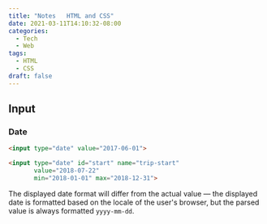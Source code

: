 ```yaml
---
title: "Notes   HTML and CSS"
date: 2021-03-11T14:10:32-08:00
categories:
  - Tech
  - Web
tags:
  - HTML
  - CSS
draft: false
---
```


## Input
### Date
```html
<input type="date" value="2017-06-01">

<input type="date" id="start" name="trip-start"
       value="2018-07-22"
       min="2018-01-01" max="2018-12-31">
```

The displayed date format will differ from the actual value — 
the displayed date is formatted based on the locale of the user's browser, 
but the parsed value is always formatted `yyyy-mm-dd`.